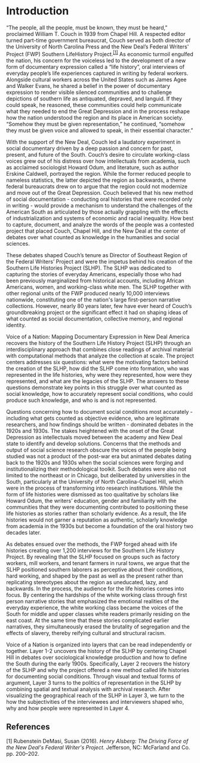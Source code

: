 # Introduction

“The people, all the people, must be known, they must be heard,” proclaimed William T. Couch in 1939 from Chapel Hill. A respected editor turned part-time government bureaucrat, Couch served as both director of the University of North Carolina Press and the New Deal’s Federal Writers' Project (FWP) Southern LifeHistory Project.<sup>[[1]](#ref1)</sup> As economic turmoil engulfed the nation, his concern for the voiceless led to the development of a new form of documentary expression called a “life history”, oral interviews of everyday people’s life experiences captured in writing by federal workers. Alongside cultural workers across the United States such as James Agee and Walker Evans, he shared a belief in the power of documentary expression to render visible silenced communities and to challenge depictions of southern life as antiquated, depraved, and languid. If they could speak, he reasoned, these communities could help communicate what they needed to end the Great Depression and in the process reshape how the nation understood the region and its place in American society. “Somehow they must be given representation,” he continued, “somehow they must be given voice and allowed to speak, in their essential character.”

With the support of the New Deal, Couch led a laudatory experiment in social documentary driven by a deep passion and concern for past, present, and future of the South. Couch’s desire to circulate working-class voices grew out of his distress over how intellectuals from academia, such as acclaimed sociologist Howard Odum, and literature, such as author Erskine Caldwell, portrayed the region. While the former reduced people to nameless statistics, the latter depicted the region as backwards, a theme federal bureaucrats drew on to argue that the region could not modernize and move out of the Great Depression. Couch believed that his new method of social documentation - conducting oral histories that were recorded only in writing - would provide a mechanism to understand the challenges of the American South as articulated by those actually grappling with the effects of industrialization and systems of economic and racial inequality. How best to capture, document, and analyze the words of the people was a contested project that placed Couch, Chapel Hill, and the New Deal at the center of debates over what counted as knowledge in the humanities and social sciences.

These debates shaped Couch’s tenure as Director of Southeast Region of the Federal Writers’ Project and were the impetus behind his creation of the Southern Life Histories Project (SLHP). The SLHP was dedicated to capturing the stories of everyday Americans, especially those who had been previously marginalized from historical accounts, including African Americans, women, and working-class white men. The SLHP together with other regional units of the FWP produced nearly 10,000 interviews nationwide, constituting one of the nation's large first-person narrative collections. However, nearly 80 years later, few have ever heard of Couch’s groundbreaking project or the significant effect it had on shaping ideas of what counted as social documentation, collective memory, and regional identity.

Voice of a Nation: Mapping Documentary Expression in New Deal America recovers the history of the Southern Life History Project (SLHP) through an interdisciplinary approach that combines close readings of archival material with computational methods that analyze the collection at scale. The project centers addresses six questions: what were the motivating factors behind the creation of the SLHP,  how did the SLHP come into formation, who was represented in the life histories, why were they represented, how were they represented, and what are the legacies of the SLHP.  The answers to these questions demonstrate key points in this struggle over what counted as social knowledge, how to accurately represent social conditions, who could produce such knowledge, and who is and is not represented.

Questions concerning how to document social conditions most accurately - including what gets counted as objective evidence, who are legitimate researchers, and how findings should be written - dominated debates in the 1920s and 1930s. The stakes heightened with the onset of the Great Depression as intellectuals moved between the academy and New Deal state to identify and develop solutions. Concerns that the methods and output of social science research obscure the voices of the people being studied was not a product of the post-war era but animated debates dating back to the 1920s and 1930s when the social sciences were forging and institutionalizing their methodological toolkit.  Such debates were also not limited to the northeast or in Chicago, but deliberated by universities in the South, particularly at the University of North Carolina-Chapel Hill, which were in the process of transforming into research institutions.  While the form of life histories were dismissed as too qualitative by scholars like Howard Odum, the writers’ education, gender and familiarity with the communities that they were documenting contributed to positioning these life histories as stories rather than scholarly evidence.  As a result, the life histories would not garner a reputation as authentic, scholarly knowledge from academia in the 1930s but become a foundation of the oral history two decades later.

As debates ensued over the methods, the FWP forged ahead with life histories creating over 1,200 interviews for the Southern Life History Project.  By revealing that the SLHP focused on groups such as factory workers, mill workers, and tenant farmers in rural towns, we argue that the SLHP positioned southern laborers as perceptive about their conditions, hard working, and shaped by the past as well as the present rather than replicating stereotypes about the region as uneducated, lazy, and backwards. In the process, the audience for the life histories comes into focus. By centering the hardships of the white working class through first person narrative stories that emphasized the emotional realities of the everyday experience, the white working class became  the voices of the South for middle and upper classes white readers primarily residing on the east coast. At the same time that these stories complicated earlier narratives, they simultaneously erased the brutality of segregation and the effects of slavery, thereby reifying  cultural and structural racism.

Voice of a Nation is organized into layers that can be read independently or together. Layer 1-2 uncovers the history of the SLHP by centering Chapel Hill in debates over sociological knowledge production and how to define the South during the early 1900s. Specifically, Layer 2 recovers the history of the SLHP and why the project offered a new method called life histories for documenting social conditions. Through visual and textual forms of argument, Layer 3 turns to the politics of representation in the SLHP by combining spatial and textual analysis with archival research. After visualizing the geographical reach of the SLHP in Layer 3, we turn to the how the subjectivities of the interviewees and interviewers shaped who, why and how people were represented in Layer 4.

## References

<p id="ref1">[1] Rubenstein DeMasi, Susan (2016).
<i>Henry Alsberg: The Driving Force of the New Deal's Federal Writer's Project.</i>
Jefferson, NC: McFarland and Co. pp. 200–202. </p>
